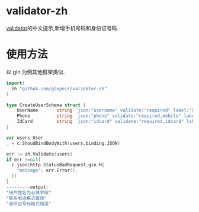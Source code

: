 # validator-zh

[validator](https://github.com/go-playground/validator)的中文提示,新增手机号码和身份证号码.

# 使用方法

以 gin 为例其他框架类似.

```go
import(
  zh "github.com/glepnir/validator-zh"
)

type CreateUserSchema struct {
	UserName       string `json:"username" validate:"required" label:"用户姓名"`
	Phone          string `json:"phone" validate:"required,mobile" label:"联系电话"`
	IdCard         string `json:"idcard" validate:"required,idcard" label:"身份证号码"`
}

var users User
_ = c.ShoudBindBodyWith(users,binding.JSON)

err := zh.Validate(users)
if err !=nil{
  c.json(http.StatusBadRequest,gin.H{
    "message": err.Error(),
  })
}
---------output:
"用户姓名为必填字段"
"联系电话格式错误"
"身份证号码格式错误"
```
